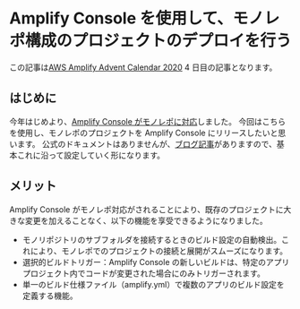 # Amplify Console を使用して、モノレポ構成のプロジェクトのデプロイを行う

この記事は[AWS Amplify Advent Calendar 2020](https://qiita.com/advent-calendar/2020/amplify) 4 日目の記事となります。

## はじめに

今年はじめより、[Amplify Console がモノレポに対応](https://aws.amazon.com/jp/about-aws/whats-new/2020/06/amplify-console-supports-deploying-and-hosting-web-apps-managed-in-monorepos/)しました。
今回はこちらを使用し、モノレポのプロジェクトを Amplify Console にリリースしたいと思います。
公式のドキュメントはありませんが、[ブログ記事](https://aws.amazon.com/jp/blogs/mobile/set-up-continuous-deployment-and-hosting-for-a-monorepo-with-aws-amplify-console/)がありますので、基本これに沿って設定していく形になります。

## メリット

Amplify Console がモノレポ対応がされることにより、既存のプロジェクトに大きな変更を加えることなく、以下の機能を享受できるようになりました。

- モノリポジトリのサブフォルダを接続するときのビルド設定の自動検出。これにより、モノレポでのプロジェクトの接続と展開がスムーズになります。
- 選択的ビルドトリガー：Amplify Console の新しいビルドは、特定のアプリプロジェクト内でコードが変更された場合にのみトリガーされます。
- 単一のビルド仕様ファイル（amplify.yml）で複数のアプリのビルド設定を定義する機能。
